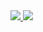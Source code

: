 <a href="http://localhost:7501/thumbs/vote?rating=1&serviceId=tb_test&subjectId=tb_test_001" target="_blank">
  <img src="http://localhost:7501/images/thumb_up.png" />
</a>
<a href="http://localhost:7501/thumbs/vote?rating=-1&serviceId=tb_test&subjectId=tb_test_001" target="_blank">
  <img src="http://localhost:7501/images/thumb_down.png" />
</a>